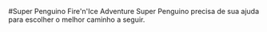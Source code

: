 #Super Penguino Fire'n'Ice Adventure
Super Penguino precisa de sua ajuda para escolher o melhor caminho a seguir.
